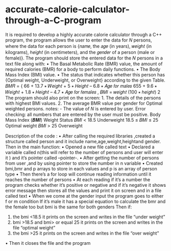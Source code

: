 # accurate-calorie-calculator-through-a-C-program
It is required to develop a highly accurate calorie calculator through a C++ program, the program allows the user to enter the data for 𝑁 persons, where the data for each person is {𝑛𝑎𝑚𝑒, the 𝑎𝑔𝑒 (in years), 𝑤𝑒𝑖𝑔ℎ𝑡 (in kilograms), ℎ𝑒𝑖𝑔ℎ𝑡 (in centimeters), and the 𝑔𝑒𝑛𝑑𝑒𝑟 of a person (male or female)}. The program should store the entered data for the 𝑁 persons in a text file along with: • The Basal Metabolic Rate (BMR) value, the amount of required calories (BMR) for a body to perform daily functions. • The Body Mass Index (BMI) value. • The status that indicates whether this person has {Optimal weight, Underweight, or Overweight} according to the given Table. 𝐵𝑀𝑅 = { 66 + 13.7 ∗ 𝑊𝑒𝑖𝑔ℎ𝑡 + 5 ∗ 𝐻𝑒𝑖𝑔ℎ𝑡 – 6.8 ∗ 𝐴𝑔𝑒 𝑓𝑜𝑟 𝑚𝑎𝑙𝑒𝑠 655 + 9.6 ∗ 𝑊𝑒𝑖𝑔ℎ𝑡 + 1.8 ∗ 𝐻𝑒𝑖𝑔ℎ𝑡 – 4.7 ∗ 𝐴𝑔𝑒 𝑓𝑜𝑟 𝑓𝑒𝑚𝑎𝑙𝑒𝑠 , 𝐵𝑀𝐼 = 𝑤𝑒𝑖𝑔ℎ𝑡 (100 ∗ ℎ𝑒𝑖𝑔ℎ𝑡) 2 The program should also print on the screen: 1. The details of the persons with highest BMI values. 2. The average BMR value per gender for Optimal weighted persons. notes: - The value of 𝑁 is entered by user. Error checking: all numbers that are entered by the user must be positive. Body Mass Index (𝑩𝑴𝑰) Weight Status 𝐵𝑀𝐼 < 18.5 Underweight 18.5 ≤ 𝐵𝑀𝐼 ≤ 25 Optimal weight 𝐵𝑀𝐼 > 25 Overweight

Description of the code :
•	After calling the required libraries ,created a structure called person and it include name,age,weight,heightand gender.
Then in the main function:
•	Opened a new file called text 
•	Declared a variable called n(this will refer to the number of persons and user will enter it ) and it’s pointer called –pointer-.
•	After getting the number of persons from user ,and by using pointer to store the number in n variable 
•	Created bmi,bmr and p arrays to store in each values and p is an array of person type
•	Then there’s a for loop will continue reading information  until it reaches the number of persons 
•	At each reading if it’s a number the program checks whether it’s positive or negative and if it’s negative it shows error message then stores all the values and print it on screen and in a file called text
•	When we come at the gender input the program goes to either f or m condition
If it’s male it has a special equation to calculate the bmr and the female too but bmi is the same for both genders
Then if:
1.	the bmi <18.5 it prints on the screen and writes in the file “under weight”
2.	bmi >18.5 and bmi> or equal 25 it prints on the screen and writes in the file “optimal weight”
3.	the bmi >25 it prints on the screen and writes in the file “over weight”

•	Then it closes the file and the program 

 
